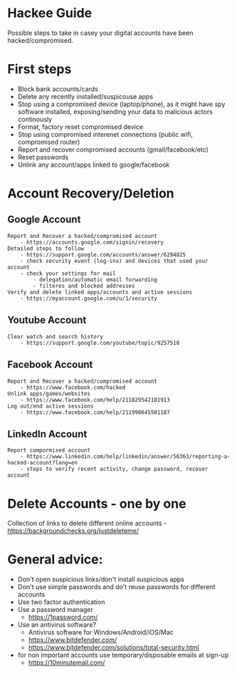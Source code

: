# Hackee Guide
Possible steps to take in casey your digital accounts have been hacked/compromised.

# First steps
- Block bank accounts/cards
- Delete any recently installed/suspicouse apps
- Stop using a compromised device (laptop/phone), as it might have spy software installed, exposing/sending your data to malicious actors continously
- Format, factory reset compromised device
- Stop using compromised interenet connections (public wifi, compromised router)
- Report and recover compromised accounts (gmail/facebook/etc)
- Reset passwords
- Unlink any account/apps linked to google/facebook

# Account Recovery/Deletion

## Google Account
	Report and Recover a hacked/compromised account
		- https://accounts.google.com/signin/recovery
	Detailed steps to follow
		- https://support.google.com/accounts/answer/6294825
		- check security event (log-ins) and devices that used your account
		- check your settings for mail 
			- delegation/automatic email forwarding
			- filteres and blocked addresses
	Verify and delete linked apps/accounts and active sessions
		- https://myaccount.google.com/u/1/security

## Youtube Account 
	Clear watch and search history
		- https://support.google.com/youtube/topic/9257518

## Facebook Account
	Report and Recover a hacked/compromised account
		- https://www.facebook.com/hacked
	Unlink apps/games/websites
		- https://www.facebook.com/help/211829542181913
	Log out/end active sessions
		- https://www.facebook.com/help/211990645501187

## LinkedIn Account
	Report compormised account
		- https://www.linkedin.com/help/linkedin/answer/56363/reporting-a-hacked-account?lang=en
		- steps to verify recent activity, change password, recover account

# Delete Accounts - one by one
Collection of links to delete different online accounts
	- https://backgroundchecks.org/justdeleteme/
  
# General advice:
- Don't open suspicious links/don't install suspicious apps
- Don't use simple passwords and do't reuse passwords for different accounts
- Use two factor authentication
- Use a password manager
  - https://1password.com/
- Use an antivirus software?			
	- Antivirus software for Windows/Android/iOS/Mac
	- https://www.bitdefender.com/
	- https://www.bitdefender.com/solutions/total-security.html
- for non important accounts use temporary/disposable emails at sign-up
  - https://10minutemail.com/


